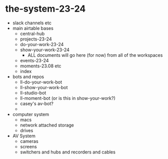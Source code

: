 # the-system-23-24

- slack channels etc
- main airtable bases
    - central-hub
    - projects-23-24
    - do-your-work-23-24
    - show-your-work-23-24
        - ALL documents will go here (for now) from all of the workspaces
    - events-23-24
    - moments-23.08 etc
    - index
- bots and repos
    - ll-do-your-work-bot
    - ll-show-your-work-bot
    - ll-studio-bot
    - ll-moment-bot (or is this in show-your-work?)
    - casey's av-bot?
    - 
- computer system
    - macs
    - network attached storage
    - drives
- AV System
    - cameras
    - screens
    - switchers and hubs and recorders and cables
